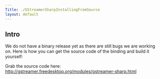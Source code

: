 ```yaml
---
Title: ./GStreamerSharpInstallingFromSource
layout: default
---
```


Intro
-----

We do not have a binary release yet as there are still bugs we are
working on. Here is how you can get the source code of the binding and
build it yourself:

Grab the source code here:
<http://gstreamer.freedesktop.org/modules/gstreamer-sharp.html>
